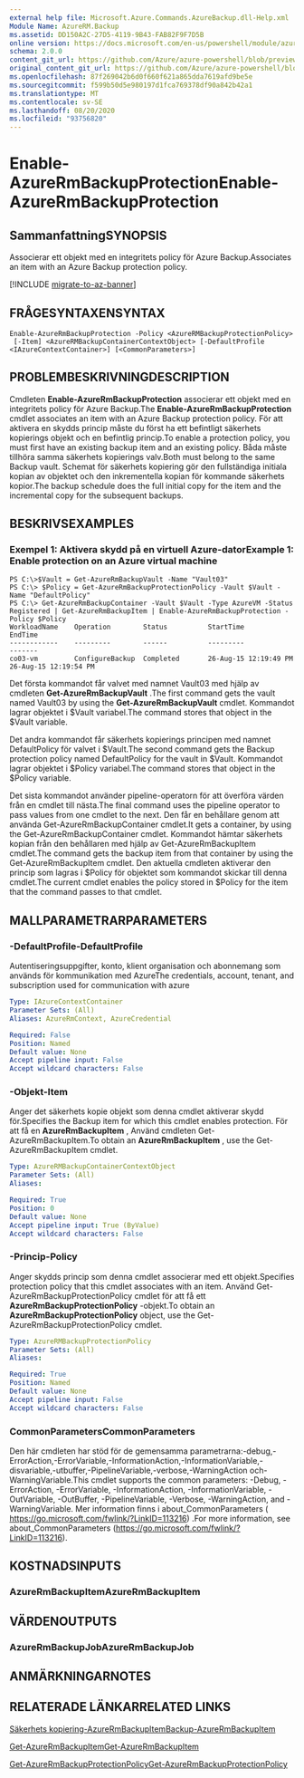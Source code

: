 ```yaml
---
external help file: Microsoft.Azure.Commands.AzureBackup.dll-Help.xml
Module Name: AzureRM.Backup
ms.assetid: DD150A2C-27D5-4119-9B43-FAB82F9F7D5B
online version: https://docs.microsoft.com/en-us/powershell/module/azurerm.backup/enable-azurermbackupprotection
schema: 2.0.0
content_git_url: https://github.com/Azure/azure-powershell/blob/preview/src/ResourceManager/AzureBackup/Commands.AzureBackup/help/Enable-AzureRmBackupProtection.md
original_content_git_url: https://github.com/Azure/azure-powershell/blob/preview/src/ResourceManager/AzureBackup/Commands.AzureBackup/help/Enable-AzureRmBackupProtection.md
ms.openlocfilehash: 87f269042b6d0f660f621a865dda7619afd9be5e
ms.sourcegitcommit: f599b50d5e980197d1fca769378df90a842b42a1
ms.translationtype: MT
ms.contentlocale: sv-SE
ms.lasthandoff: 08/20/2020
ms.locfileid: "93756820"
---
```

# <span data-ttu-id="7009b-101">Enable-AzureRmBackupProtection</span><span class="sxs-lookup"><span data-stu-id="7009b-101">Enable-AzureRmBackupProtection</span></span>

## <span data-ttu-id="7009b-102">Sammanfattning</span><span class="sxs-lookup"><span data-stu-id="7009b-102">SYNOPSIS</span></span>
<span data-ttu-id="7009b-103">Associerar ett objekt med en integritets policy för Azure Backup.</span><span class="sxs-lookup"><span data-stu-id="7009b-103">Associates an item with an Azure Backup protection policy.</span></span>

[!INCLUDE [migrate-to-az-banner](../../includes/migrate-to-az-banner.md)]

## <span data-ttu-id="7009b-104">FRÅGESYNTAXEN</span><span class="sxs-lookup"><span data-stu-id="7009b-104">SYNTAX</span></span>

```
Enable-AzureRmBackupProtection -Policy <AzureRMBackupProtectionPolicy>
 [-Item] <AzureRMBackupContainerContextObject> [-DefaultProfile <IAzureContextContainer>] [<CommonParameters>]
```

## <span data-ttu-id="7009b-105">PROBLEMBESKRIVNING</span><span class="sxs-lookup"><span data-stu-id="7009b-105">DESCRIPTION</span></span>
<span data-ttu-id="7009b-106">Cmdleten **Enable-AzureRmBackupProtection** associerar ett objekt med en integritets policy för Azure Backup.</span><span class="sxs-lookup"><span data-stu-id="7009b-106">The **Enable-AzureRmBackupProtection** cmdlet associates an item with an Azure Backup protection policy.</span></span>
<span data-ttu-id="7009b-107">För att aktivera en skydds princip måste du först ha ett befintligt säkerhets kopierings objekt och en befintlig princip.</span><span class="sxs-lookup"><span data-stu-id="7009b-107">To enable a protection policy, you must first have an existing backup item and an existing policy.</span></span>
<span data-ttu-id="7009b-108">Båda måste tillhöra samma säkerhets kopierings valv.</span><span class="sxs-lookup"><span data-stu-id="7009b-108">Both must belong to the same Backup vault.</span></span>
<span data-ttu-id="7009b-109">Schemat för säkerhets kopiering gör den fullständiga initiala kopian av objektet och den inkrementella kopian för kommande säkerhets kopior.</span><span class="sxs-lookup"><span data-stu-id="7009b-109">The backup schedule does the full initial copy for the item and the incremental copy for the subsequent backups.</span></span>

## <span data-ttu-id="7009b-110">BESKRIVS</span><span class="sxs-lookup"><span data-stu-id="7009b-110">EXAMPLES</span></span>

### <span data-ttu-id="7009b-111">Exempel 1: Aktivera skydd på en virtuell Azure-dator</span><span class="sxs-lookup"><span data-stu-id="7009b-111">Example 1: Enable protection on an Azure virtual machine</span></span>
```
PS C:\>$Vault = Get-AzureRmBackupVault -Name "Vault03"
PS C:\> $Policy = Get-AzureRmBackupProtectionPolicy -Vault $Vault -Name "DefaultPolicy"
PS C:\> Get-AzureRmBackupContainer -Vault $Vault -Type AzureVM -Status Registered | Get-AzureRmBackupItem | Enable-AzureRmBackupProtection -Policy $Policy
WorkloadName    Operation        Status          StartTime              EndTime
------------    ---------        ------          ---------              -------
co03-vm         ConfigureBackup  Completed       26-Aug-15 12:19:49 PM  26-Aug-15 12:19:54 PM
```

<span data-ttu-id="7009b-112">Det första kommandot får valvet med namnet Vault03 med hjälp av cmdleten **Get-AzureRmBackupVault** .</span><span class="sxs-lookup"><span data-stu-id="7009b-112">The first command gets the vault named Vault03 by using the **Get-AzureRmBackupVault** cmdlet.</span></span>
<span data-ttu-id="7009b-113">Kommandot lagrar objektet i $Vault variabel.</span><span class="sxs-lookup"><span data-stu-id="7009b-113">The command stores that object in the $Vault variable.</span></span>

<span data-ttu-id="7009b-114">Det andra kommandot får säkerhets kopierings principen med namnet DefaultPolicy för valvet i $Vault.</span><span class="sxs-lookup"><span data-stu-id="7009b-114">The second command gets the Backup protection policy named DefaultPolicy for the vault in $Vault.</span></span>
<span data-ttu-id="7009b-115">Kommandot lagrar objektet i $Policy variabel.</span><span class="sxs-lookup"><span data-stu-id="7009b-115">The command stores that object in the $Policy variable.</span></span>

<span data-ttu-id="7009b-116">Det sista kommandot använder pipeline-operatorn för att överföra värden från en cmdlet till nästa.</span><span class="sxs-lookup"><span data-stu-id="7009b-116">The final command uses the pipeline operator to pass values from one cmdlet to the next.</span></span>
<span data-ttu-id="7009b-117">Den får en behållare genom att använda Get-AzureRmBackupContainer cmdlet.</span><span class="sxs-lookup"><span data-stu-id="7009b-117">It gets a container, by using the Get-AzureRmBackupContainer cmdlet.</span></span>
<span data-ttu-id="7009b-118">Kommandot hämtar säkerhets kopian från den behållaren med hjälp av Get-AzureRmBackupItem cmdlet.</span><span class="sxs-lookup"><span data-stu-id="7009b-118">The command gets the backup item from that container by using the Get-AzureRmBackupItem cmdlet.</span></span>
<span data-ttu-id="7009b-119">Den aktuella cmdleten aktiverar den princip som lagras i $Policy för objektet som kommandot skickar till denna cmdlet.</span><span class="sxs-lookup"><span data-stu-id="7009b-119">The current cmdlet enables the policy stored in $Policy for the item that the command passes to that cmdlet.</span></span>

## <span data-ttu-id="7009b-120">MALLPARAMETRAR</span><span class="sxs-lookup"><span data-stu-id="7009b-120">PARAMETERS</span></span>

### <span data-ttu-id="7009b-121">-DefaultProfile</span><span class="sxs-lookup"><span data-stu-id="7009b-121">-DefaultProfile</span></span>
<span data-ttu-id="7009b-122">Autentiseringsuppgifter, konto, klient organisation och abonnemang som används för kommunikation med Azure</span><span class="sxs-lookup"><span data-stu-id="7009b-122">The credentials, account, tenant, and subscription used for communication with azure</span></span>

```yaml
Type: IAzureContextContainer
Parameter Sets: (All)
Aliases: AzureRmContext, AzureCredential

Required: False
Position: Named
Default value: None
Accept pipeline input: False
Accept wildcard characters: False
```

### <span data-ttu-id="7009b-123">-Objekt</span><span class="sxs-lookup"><span data-stu-id="7009b-123">-Item</span></span>
<span data-ttu-id="7009b-124">Anger det säkerhets kopie objekt som denna cmdlet aktiverar skydd för.</span><span class="sxs-lookup"><span data-stu-id="7009b-124">Specifies the Backup item for which this cmdlet enables protection.</span></span>
<span data-ttu-id="7009b-125">För att få en **AzureRmBackupItem** , Använd cmdleten Get-AzureRmBackupItem.</span><span class="sxs-lookup"><span data-stu-id="7009b-125">To obtain an **AzureRmBackupItem** , use the Get-AzureRmBackupItem cmdlet.</span></span>

```yaml
Type: AzureRMBackupContainerContextObject
Parameter Sets: (All)
Aliases: 

Required: True
Position: 0
Default value: None
Accept pipeline input: True (ByValue)
Accept wildcard characters: False
```

### <span data-ttu-id="7009b-126">-Princip</span><span class="sxs-lookup"><span data-stu-id="7009b-126">-Policy</span></span>
<span data-ttu-id="7009b-127">Anger skydds princip som denna cmdlet associerar med ett objekt.</span><span class="sxs-lookup"><span data-stu-id="7009b-127">Specifies protection policy that this cmdlet associates with an item.</span></span>
<span data-ttu-id="7009b-128">Använd Get-AzureRmBackupProtectionPolicy cmdlet för att få ett **AzureRmBackupProtectionPolicy** -objekt.</span><span class="sxs-lookup"><span data-stu-id="7009b-128">To obtain an **AzureRmBackupProtectionPolicy** object, use the Get-AzureRmBackupProtectionPolicy cmdlet.</span></span>

```yaml
Type: AzureRMBackupProtectionPolicy
Parameter Sets: (All)
Aliases: 

Required: True
Position: Named
Default value: None
Accept pipeline input: False
Accept wildcard characters: False
```

### <span data-ttu-id="7009b-129">CommonParameters</span><span class="sxs-lookup"><span data-stu-id="7009b-129">CommonParameters</span></span>
<span data-ttu-id="7009b-130">Den här cmdleten har stöd för de gemensamma parametrarna:-debug,-ErrorAction,-ErrorVariable,-InformationAction,-InformationVariable,-disvariable,-utbuffer,-PipelineVariable,-verbose,-WarningAction och-WarningVariable.</span><span class="sxs-lookup"><span data-stu-id="7009b-130">This cmdlet supports the common parameters: -Debug, -ErrorAction, -ErrorVariable, -InformationAction, -InformationVariable, -OutVariable, -OutBuffer, -PipelineVariable, -Verbose, -WarningAction, and -WarningVariable.</span></span> <span data-ttu-id="7009b-131">Mer information finns i about_CommonParameters ( https://go.microsoft.com/fwlink/?LinkID=113216) .</span><span class="sxs-lookup"><span data-stu-id="7009b-131">For more information, see about_CommonParameters (https://go.microsoft.com/fwlink/?LinkID=113216).</span></span>

## <span data-ttu-id="7009b-132">KOSTNADS</span><span class="sxs-lookup"><span data-stu-id="7009b-132">INPUTS</span></span>

### <span data-ttu-id="7009b-133">AzureRmBackupItem</span><span class="sxs-lookup"><span data-stu-id="7009b-133">AzureRmBackupItem</span></span>

## <span data-ttu-id="7009b-134">VÄRDEN</span><span class="sxs-lookup"><span data-stu-id="7009b-134">OUTPUTS</span></span>

### <span data-ttu-id="7009b-135">AzureRmBackupJob</span><span class="sxs-lookup"><span data-stu-id="7009b-135">AzureRmBackupJob</span></span>

## <span data-ttu-id="7009b-136">ANMÄRKNINGAR</span><span class="sxs-lookup"><span data-stu-id="7009b-136">NOTES</span></span>

## <span data-ttu-id="7009b-137">RELATERADE LÄNKAR</span><span class="sxs-lookup"><span data-stu-id="7009b-137">RELATED LINKS</span></span>

[<span data-ttu-id="7009b-138">Säkerhets kopiering-AzureRmBackupItem</span><span class="sxs-lookup"><span data-stu-id="7009b-138">Backup-AzureRmBackupItem</span></span>](./Backup-AzureRmBackupItem.md)

[<span data-ttu-id="7009b-139">Get-AzureRmBackupItem</span><span class="sxs-lookup"><span data-stu-id="7009b-139">Get-AzureRmBackupItem</span></span>](./Get-AzureRmBackupItem.md)

[<span data-ttu-id="7009b-140">Get-AzureRmBackupProtectionPolicy</span><span class="sxs-lookup"><span data-stu-id="7009b-140">Get-AzureRmBackupProtectionPolicy</span></span>](./Get-AzureRmBackupProtectionPolicy.md)



